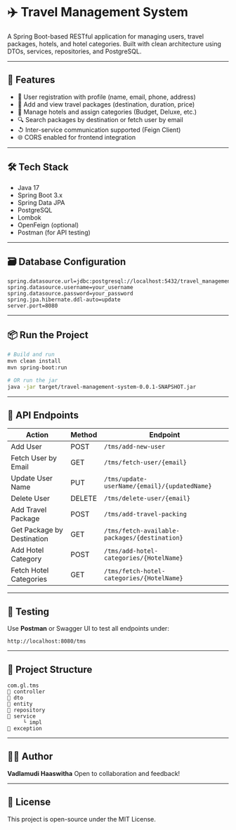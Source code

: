 # ✈️ Travel Management System

A Spring Boot-based RESTful application for managing users, travel packages, hotels, and hotel categories. Built with clean architecture using DTOs, services, repositories, and PostgreSQL.

---

## 🚀 Features

* 👤 User registration with profile (name, email, phone, address)
* 👳 Add and view travel packages (destination, duration, price)
* 🏨 Manage hotels and assign categories (Budget, Deluxe, etc.)
* 🔍 Search packages by destination or fetch user by email
* ↺ Inter-service communication supported (Feign Client)
* 🌐 CORS enabled for frontend integration

---

## 🛠️ Tech Stack

* Java 17
* Spring Boot 3.x
* Spring Data JPA
* PostgreSQL
* Lombok
* OpenFeign (optional)
* Postman (for API testing)

---

## 🗃️ Database Configuration

```properties
spring.datasource.url=jdbc:postgresql://localhost:5432/travel_management_system
spring.datasource.username=your_username
spring.datasource.password=your_password
spring.jpa.hibernate.ddl-auto=update
server.port=8080
```

---

## 📦 Run the Project

```bash
# Build and run
mvn clean install
mvn spring-boot:run

# OR run the jar
java -jar target/travel-management-system-0.0.1-SNAPSHOT.jar
```

---

## 📢 API Endpoints

| Action                     | Method | Endpoint                                      |
| -------------------------- | ------ | --------------------------------------------- |
| Add User                   | POST   | `/tms/add-new-user`                           |
| Fetch User by Email        | GET    | `/tms/fetch-user/{email}`                     |
| Update User Name           | PUT    | `/tms/update-userName/{email}/{updatedName}`  |
| Delete User                | DELETE | `/tms/delete-user/{email}`                    |
| Add Travel Package         | POST   | `/tms/add-travel-packing`                     |
| Get Package by Destination | GET    | `/tms/fetch-available-packages/{destination}` |
| Add Hotel Category         | POST   | `/tms/add-hotel-categories/{HotelName}`       |
| Fetch Hotel Categories     | GET    | `/tms/fetch-hotel-categories/{HotelName}`     |

---

## 🔪 Testing

Use **Postman** or Swagger UI to test all endpoints under:

```
http://localhost:8080/tms
```

---

## 📁 Project Structure

```
com.gl.tms
🔗 controller
🔗 dto
🔗 entity
🔗 repository
🔗 service
     └️ impl
🔗 exception
```

---

## 👨‍💻 Author

**Vadlamudi Haaswitha**
Open to collaboration and feedback!

---

## 📄 License

This project is open-source under the MIT License.
